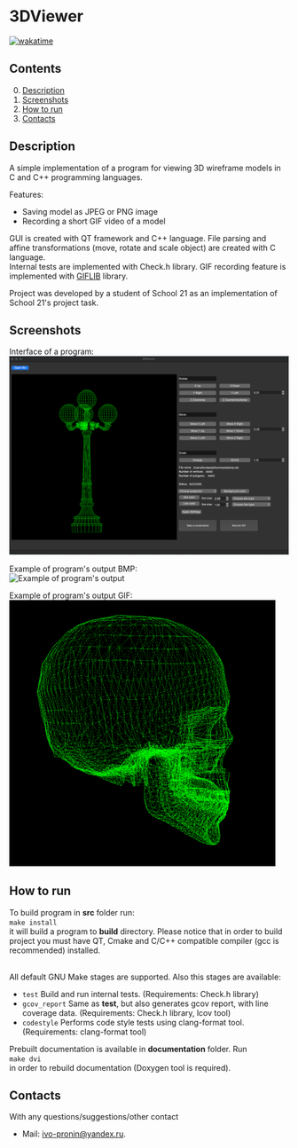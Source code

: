 # 3DViewer

[![wakatime](https://wakatime.com/badge/gitlab/students/C8_3DViewer_v1.0.ID_353532/Team__TL__fondaata_student.21_school.ru_.mVeQ_Jb_ReWH_NVhujHenA/C8_3DViewer_v1.0-1.svg)](https://wakatime.com/badge/gitlab/students/C8_3DViewer_v1.0.ID_353532/Team__TL__fondaata_student.21_school.ru_.mVeQ_Jb_ReWH_NVhujHenA/C8_3DViewer_v1.0-1)

## Contents

0. [Description](#description)
1. [Screenshots](#screenshots)
2. [How to run](#how-to-run)
3. [Contacts](#contacts)

## Description

A simple implementation of a program for viewing 3D wireframe models in C and C++ programming languages.

Features:
 - Saving model as JPEG or PNG image
 - Recording a short GIF video of a model

GUI is created with QT framework and C++ language. File parsing and affine transformations (move, rotate and scale object) are created with C language. \
Internal tests are implemented with Check.h library.
GIF recording feature is implemented with [GIFLIB](https://giflib.sourceforge.net/) library.

Project was developed by a student of School 21 as an implementation of School 21's project task.

## Screenshots

Interface of a program:\
![](misc/images/readme/screenshot_1.png "Interface of a program")

Example of program's output BMP: \
![](misc/images/readme/screenshot_2.bmp "Example of program's output")

Example of program's output GIF: \
![](misc/images/readme/gif_1.gif "Example of program's output GIF")

## How to run

To build program in **src** folder run: \
`` make install `` \
it will build a program to **build** directory. Please notice that in order to build project you must have QT, Cmake and C/C++ compatible compiler (gcc is recommended) installed. </br></br>

All default GNU Make stages are supported. Also this stages are available:
 - ``test`` Build and run internal tests. (Requirements: Check.h library)
 - ``gcov_report`` Same as **test**, but also generates gcov report, with line coverage data. (Requirements: Check.h library, lcov tool)
 - ``codestyle`` Performs code style tests using clang-format tool. (Requirements: clang-format tool)

Prebuilt documentation is available in **documentation** folder. Run \
 `` make dvi `` \
in order to rebuild documentation (Doxygen tool is required).

## Contacts

With any questions/suggestions/other contact </br>
 - Mail: [ivo-pronin@yandex.ru](mailto:ivo-pronin@yandex.ru).
